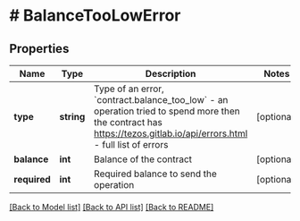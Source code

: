 # # BalanceTooLowError

## Properties

Name | Type | Description | Notes
------------ | ------------- | ------------- | -------------
**type** | **string** | Type of an error, &#x60;contract.balance_too_low&#x60; - an operation tried to spend more then the contract has https://tezos.gitlab.io/api/errors.html - full list of errors | [optional]
**balance** | **int** | Balance of the contract | [optional]
**required** | **int** | Required balance to send the operation | [optional]

[[Back to Model list]](../../README.md#models) [[Back to API list]](../../README.md#endpoints) [[Back to README]](../../README.md)
